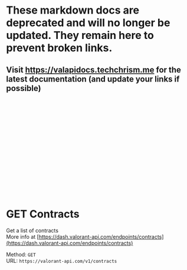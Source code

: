 <!--

This file is automatically generated!
Do not edit it directly!
See https://github.com/techchrism/valorant-api-docs/blob/trunk/contributing.md for more information.

-->

# These markdown docs are deprecated and will no longer be updated. They remain here to prevent broken links.
## Visit <https://valapidocs.techchrism.me> for the latest documentation (and update your links if possible)
<br><br><br><br><br><br><br><br><br><br><br><br><br><br><br>
# GET Contracts

Get a list of contracts  
More info at [https://dash.valorant-api.com/endpoints/contracts](https://dash.valorant-api.com/endpoints/contracts)  


Method: `GET`  
URL: `https://valorant-api.com/v1/contracts`  
